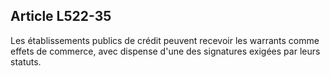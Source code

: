 Article L522-35
----
Les établissements publics de crédit peuvent recevoir les warrants comme effets
de commerce, avec dispense d'une des signatures exigées par leurs statuts.
